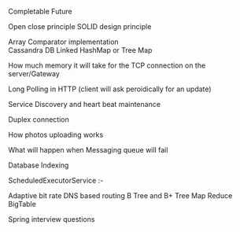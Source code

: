 Completable Future<br/>

Open close principle
SOLID design principle

Array Comparator implementation <br/>
Cassandra DB 
Linked HashMap or Tree Map

How much memory it will take for the TCP connection on the server/Gateway


Long Polling in HTTP (client will ask peroidically for an update)

Service Discovery and heart beat maintenance

Duplex connection


How photos uploading works

What will happen when Messaging queue will fail


Database Indexing

ScheduledExecutorService :- 







Adaptive bit rate
DNS based routing
B Tree and B+ Tree
Map Reduce
BigTable

Spring interview questions
